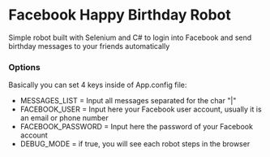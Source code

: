# Facebook Happy Birthday Robot
Simple robot built with Selenium and C# to login into Facebook and send birthday messages to your friends automatically

<h3>Options</h3>
Basically you can set 4 keys inside of App.config file:
<ul>
<li>MESSAGES_LIST = Input all messages separated for the char "|"</li>
<li>FACEBOOK_USER = Input here your Facebook user account, usually it is an email or phone number</li>
<li>FACEBOOK_PASSWORD = Input here the password of your Facebook account</li>
<li>DEBUG_MODE = if true, you will see each robot steps in the browser</li>
</ul>
